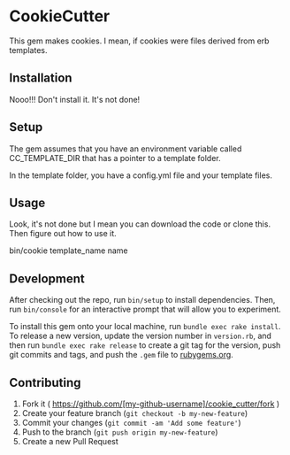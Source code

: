 # CookieCutter

This gem makes cookies. I mean, if cookies were files derived from erb templates.

## Installation

Nooo!!! Don't install it. It's not done!

## Setup

The gem assumes that you have an environment variable called CC_TEMPLATE_DIR
that has a pointer to a template folder.

In the template folder, you have a config.yml file and your template files.

## Usage

Look, it's not done but I mean you can download the code or clone this. Then
figure out how to use it.

bin/cookie template_name name

## Development

After checking out the repo, run `bin/setup` to install dependencies. Then, run `bin/console` for an interactive prompt that will allow you to experiment.

To install this gem onto your local machine, run `bundle exec rake install`. To release a new version, update the version number in `version.rb`, and then run `bundle exec rake release` to create a git tag for the version, push git commits and tags, and push the `.gem` file to [rubygems.org](https://rubygems.org).

## Contributing

1. Fork it ( https://github.com/[my-github-username]/cookie_cutter/fork )
2. Create your feature branch (`git checkout -b my-new-feature`)
3. Commit your changes (`git commit -am 'Add some feature'`)
4. Push to the branch (`git push origin my-new-feature`)
5. Create a new Pull Request
